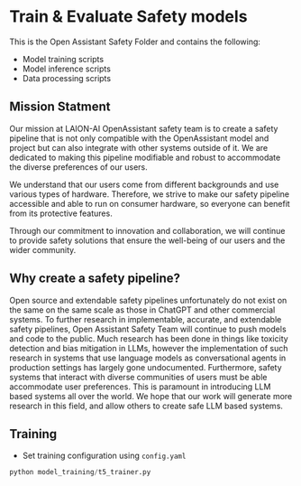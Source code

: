 # Train & Evaluate Safety models

This is the Open Assistant Safety Folder and contains the following:

- Model training scripts
- Model inference scripts
- Data processing scripts

## Mission Statment

Our mission at LAION-AI OpenAssistant safety team is to create a safety pipeline
that is not only compatible with the OpenAssistant model and project but can
also integrate with other systems outside of it. We are dedicated to making this
pipeline modifiable and robust to accommodate the diverse preferences of our
users.

We understand that our users come from different backgrounds and use various
types of hardware. Therefore, we strive to make our safety pipeline accessible
and able to run on consumer hardware, so everyone can benefit from its
protective features.

Through our commitment to innovation and collaboration, we will continue to
provide safety solutions that ensure the well-being of our users and the wider
community.

## Why create a safety pipeline?

Open source and extendable safety pipelines unfortunately do not exist on the
same on the same scale as those in ChatGPT and other commercial systems. To
further research in implementable, accurate, and extendable safety pipelines,
Open Assistant Safety Team will continue to push models and code to the public.
Much research has been done in things like toxicity detection and bias
mitigation in LLMs, however the implementation of such research in systems that
use language models as conversational agents in production settings has largely
gone undocumented. Furthermore, safety systems that interact with diverse
communities of users must be able accommodate user preferences. This is paramount
in introducing LLM based systems all over the world. We hope that our work will
generate more research in this field, and allow others to create safe LLM based
systems.

## Training

- Set training configuration using `config.yaml`

```python
python model_training/t5_trainer.py
```
